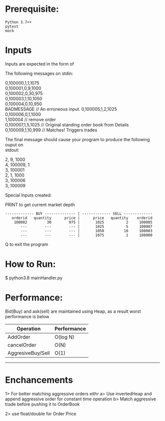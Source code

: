 # Prerequisite:
    Python 3.7++
    pytest
    mock

# Inputs

Inputs are expected in the form of 

The following messages on stdin:  

0,100000,1,1,1075  
0,100001,0,9,1000  
0,100002,0,30,975  
0,100003,1,10,1050   
0,100004,0,10,950  
BADMESSAGE // An erroneous input. 
0,100005,1,2,1025   
0,100006,0,1,1000  
1,100004 // remove order   
0,100007,1,5,1025 // Original standing order book from Details  
0,100009,1,10,999 // Matches! Triggers trades  

The final message should cause your program to produce the following ouput on  
stdout:  

2, 9, 1000  
4, 100009, 1  
3, 100001  
2, 1, 1000  
3, 100006  
3, 100009  

Special Inputs created:  

PRINT to get current market depth  

```
------------- BUY -------------- | ------------- SELL -------------
   orderid   quantity      price |      price   quantity    orderid 
    100002         30        975 |       1025          2     100005 
       ---        ---        --- |       1025          5     100007 
       ---        ---        --- |       1050         10     100003 
       ---        ---        --- |       1075          1     100000 

```

Q to exit the program  

# How to Run:

$ python3.8 mainHandler.py

# Performance:

Bid(Buy) and ask(sell) are maintained using Heap, as a result worst performance is below  

| Operation         | Performance |
| ----------------- | ----------- |
| AddOrder          | O(log N)    |
| cancelOrder       | O(N)        |
| AggresiveBuy/Sell | O(1)        |
-----------------------------------

# Enchancements

1> For better matching aggressive orders eithr 
    a> Use invertedHeap and append aggressive order for constant time operation
    b> Match aggressive trade before pushing it to OrderBook
    
2> use float/double for Order Price
